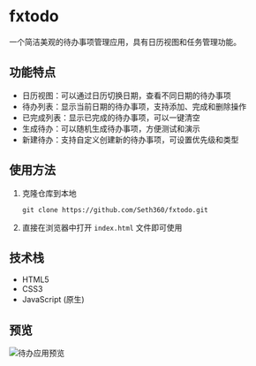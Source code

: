 # fxtodo

一个简洁美观的待办事项管理应用，具有日历视图和任务管理功能。

## 功能特点

- 日历视图：可以通过日历切换日期，查看不同日期的待办事项
- 待办列表：显示当前日期的待办事项，支持添加、完成和删除操作
- 已完成列表：显示已完成的待办事项，可以一键清空
- 生成待办：可以随机生成待办事项，方便测试和演示
- 新建待办：支持自定义创建新的待办事项，可设置优先级和类型

## 使用方法

1. 克隆仓库到本地
   ```
   git clone https://github.com/Seth360/fxtodo.git
   ```

2. 直接在浏览器中打开 `index.html` 文件即可使用

## 技术栈

- HTML5
- CSS3
- JavaScript (原生)

## 预览

![待办应用预览](preview.png)
